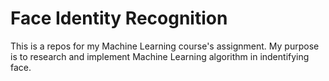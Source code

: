 # Face Identity Recognition
This is a repos for my Machine Learning course's assignment. My purpose is to research and implement Machine Learning algorithm in indentifying face.
